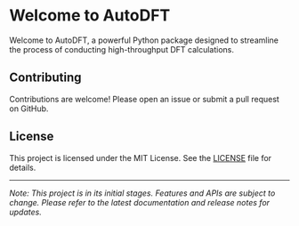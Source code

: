 #   Welcome to AutoDFT

Welcome to AutoDFT, a powerful Python package designed to streamline the process of conducting high-throughput DFT calculations.

## Contributing

Contributions are welcome! Please open an issue or submit a pull request on GitHub.

## License

This project is licensed under the MIT License. See the [LICENSE](LICENSE) file for details.

---

*Note: This project is in its initial stages. Features and APIs are subject to change. Please refer to the latest documentation and release notes for updates.*
